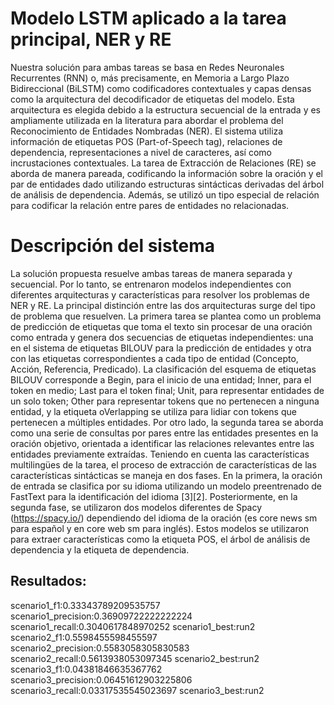 # Modelo LSTM aplicado a la tarea principal, NER y RE
Nuestra solución para ambas tareas se basa en Redes Neuronales Recurrentes (RNN) o, más precisamente, en Memoria a Largo Plazo Bidireccional (BiLSTM) como codificadores contextuales y capas densas como la arquitectura del decodificador de etiquetas del modelo. Esta arquitectura es elegida debido a la estructura secuencial de la entrada y es ampliamente utilizada en la literatura para abordar el problema del Reconocimiento de Entidades Nombradas (NER). El sistema utiliza información de etiquetas POS (Part-of-Speech tag), relaciones de dependencia, representaciones a nivel de caracteres, así como incrustaciones contextuales. La tarea de Extracción de Relaciones (RE) se aborda de manera pareada, codificando la información sobre la oración y el par de entidades dado utilizando estructuras sintácticas derivadas del árbol de análisis de dependencia. Además, se utilizó un tipo especial de relación para codificar la relación entre pares de entidades no relacionadas.

# Descripción del sistema
La solución propuesta resuelve ambas tareas de manera separada y secuencial. Por lo tanto, se entrenaron modelos independientes con diferentes arquitecturas y características para resolver los problemas de NER y RE. La principal distinción entre las dos arquitecturas surge del tipo de problema que resuelven. La primera tarea se plantea como un problema de predicción de etiquetas que toma el texto sin procesar de una oración como entrada y genera dos secuencias de etiquetas independientes: una en el sistema de etiquetas BILOUV para la predicción de entidades y otra con las etiquetas correspondientes a cada tipo de entidad (Concepto, Acción, Referencia, Predicado). 
La clasificación del esquema de etiquetas BILOUV corresponde a Begin, para el inicio de una entidad; Inner, para el token en medio; Last para el token final; Unit, para representar entidades de un solo token; Other para representar tokens que no pertenecen a ninguna entidad, y la etiqueta oVerlapping se utiliza para lidiar con tokens que pertenecen a múltiples entidades. Por otro lado, la segunda tarea se aborda como una serie de consultas por pares entre las entidades presentes en la oración objetivo, orientada a identificar las relaciones relevantes entre las entidades previamente extraídas.
Teniendo en cuenta las características multilingües de la tarea, el proceso de extracción de características de las características sintácticas se maneja en dos fases. En la primera, la oración de entrada se clasifica por su idioma utilizando un modelo preentrenado de FastText para la identificación del idioma [3][2]. Posteriormente, en la segunda fase, se utilizaron dos modelos diferentes de Spacy (https://spacy.io/) dependiendo del idioma de la oración (es core news sm para español y en core web sm para inglés). Estos modelos se utilizaron para extraer características como la etiqueta POS, el árbol de análisis de dependencia y la etiqueta de dependencia.

## Resultados:
scenario1_f1:0.33343789209535757
scenario1_precision:0.36909722222222224
scenario1_recall:0.3040617848970252
scenario1_best:run2
scenario2_f1:0.5598455598455597
scenario2_precision:0.5583058305830583
scenario2_recall:0.5613938053097345
scenario2_best:run2
scenario3_f1:0.04381846635367762
scenario3_precision:0.06451612903225806
scenario3_recall:0.03317535545023697
scenario3_best:run2